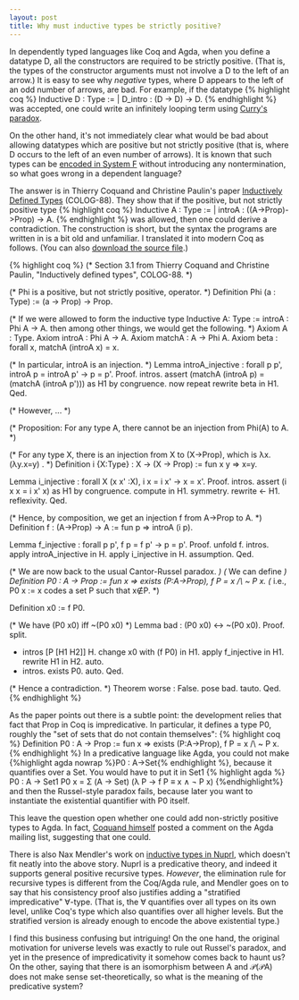 ```yaml
---
layout: post
title: Why must inductive types be strictly positive?
---
```


In dependently typed languages like Coq and Agda, when you define a datatype D, all the constructors are required to be strictly positive. (That is, the types of the constructor arguments must not involve a D to the left of an arrow.) It is easy to see why *negative* types, where D appears to the left of an odd number of arrows, are bad. For example, if the datatype
{% highlight coq %}
Inductive D : Type :=
  | D_intro : (D -> D) -> D.
{% endhighlight %}
was accepted, one could write an infinitely looping term using [Curry's paradox](http://en.wikipedia.org/wiki/Curry%27s_paradox). 

On the other hand, it's not immediately clear what would be bad about allowing datatypes which are positive but not strictly positive (that is, where D occurs to the left of an even number of arrows). It is known that such types can be [encoded in System F](http://homepages.inf.ed.ac.uk/wadler/papers/free-rectypes/free-rectypes.txt) without introducing any nontermination, so what goes wrong in a dependent language?

The answer is in Thierry Coquand and Christine Paulin's paper [Inductively Defined Types](http://link.springer.com/chapter/10.1007/3-540-52335-9_47) (COLOG-88). They show that if the positive, but not strictly positive type 
{% highlight coq %}
Inductive A : Type :=
  | introA : ((A->Prop)->Prop) -> A.
{% endhighlight %}
was allowed, then one could derive a contradiction. The construction is short, but the syntax the programs are written in is a bit old and unfamiliar. I translated it into modern Coq as follows. (You can also [download the source file](/files/PositiveParadox.v).)

{% highlight coq %}
(* Section 3.1 from Thierry Coquand and Christine Paulin, 
   "Inductively defined types", COLOG-88. *)

(* Phi is a positive, but not strictly positive, operator. *)
Definition Phi (a : Type) := (a -> Prop) -> Prop.

(* If we were allowed to form the inductive type
     Inductive A: Type :=
       introA : Phi A -> A.
   then among other things, we would get the following. *)
Axiom A : Type.
Axiom introA : Phi A -> A.
Axiom matchA : A -> Phi A.
Axiom beta : forall x, matchA (introA x) = x.

(* In particular, introA is an injection. *)
Lemma introA_injective : forall p p', introA p = introA p' -> p = p'.
Proof.
  intros.
  assert (matchA (introA p) = (matchA (introA p'))) as H1 by congruence.
  now repeat rewrite beta in H1.
Qed.

(* However, ... *) 

(* Proposition: For any type A, there cannot be an injection
   from Phi(A) to A. *)

(* For any type X, there is an injection from X to (X->Prop),
   which is λx.(λy.x=y) . *)
Definition i {X:Type} : X -> (X -> Prop) := 
  fun x y => x=y.

Lemma i_injective : forall X (x x' :X), i x = i x' -> x = x'.
Proof.
  intros.
  assert (i x x = i x' x) as H1 by congruence.
  compute in H1.
  symmetry.
  rewrite <- H1.
  reflexivity.
Qed.  

(* Hence, by composition, we get an injection f from A->Prop to A. *)
Definition f : (A->Prop) -> A 
  := fun p => introA (i p).

Lemma f_injective : forall p p', f p = f p' -> p = p'.
Proof.
  unfold f. intros.
  apply introA_injective in H. apply i_injective in H. assumption.
Qed.

(* We are now back to the usual Cantor-Russel paradox. *)
(* We can define *)
Definition P0 : A -> Prop
  := fun x => 
       exists (P:A->Prop), f P = x /\ ~ P x.
  (* i.e., P0 x := x codes a set P such that x∉P. *)

Definition x0 := f P0.

(* We have (P0 x0) iff ~(P0 x0) *)
Lemma bad : (P0 x0) <-> ~(P0 x0).
Proof.
split.
  * intros [P [H1 H2]] H.
    change x0 with (f P0) in H1.
    apply f_injective in H1. rewrite H1 in H2.
    auto.
  * intros.
    exists P0. auto.
Qed.

(* Hence a contradiction. *)
Theorem worse : False.
  pose bad. tauto.
Qed.
{% endhighlight %}

As the paper points out there is a subtle point: the development relies that fact that Prop in Coq is impredicative. In particular, it defines a type P0, roughly the "set of sets that do not contain themselves":
{% highlight coq %}
Definition P0 : A -> Prop
  := fun x =>
   exists (P:A->Prop), f P = x /\ ~ P x.
{% endhighlight %}
In a predicative language like Agda, you could not make {%highlight agda nowrap %}P0 : A->Set{% endhighlight %}, because it quantifies over a Set. You would have to put it in Set1
{% highlight agda %}
P0 : A → Set1
P0 x = Σ (A → Set) (λ P → f P ≡ x ∧ ¬ P x)
{%endhighlight%}
 and then the Russel-style paradox fails, because later you want to instantiate the existential quantifier with P0 itself.

This leave the question open whether one could add non-strictly positive types to Agda. In fact, [Coquand  himself](https://lists.chalmers.se/pipermail/agda/2013/006189.html) posted a comment on the Agda mailing list, suggesting that one could.

There is also Nax Mendler's work on [inductive types in Nuprl](http://ecommons.library.cornell.edu/handle/1813/6710), which doesn't fit neatly into the above story. Nuprl is a predicative theory, and indeed it supports general positive recursive types. *However*, the elimination rule for recursive types is different from the Coq/Agda rule, and Mendler goes on to say that his consistency proof also justifies adding a "stratified impredicative" ∀-type. (That is, the ∀ quantifies over all types on its own level, unlike Coq's type which also quantifies over all higher levels. But the stratified version is already enough to encode the above existential type.)

I find this business confusing but intriguing! On the one hand, the original motivation for universe levels was exactly to rule out Russel's paradox, and yet in the presence of impredicativity it somehow comes back to haunt us? On the other, saying that there is an isomorphism between A and 𝒫(𝒫A) does not make sense set-theoretically, so what is the meaning of the predicative system?
